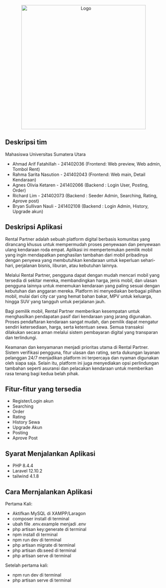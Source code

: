 <p align="center"><a href="#" target="_blank"><img src="RentalPartner\public\images\logo.png" width="400" alt="Logo"></a></p>

## Deskripsi tim

Mahasiswa Universitas Sumatera Utara
- Ahmad Arif Fatahillah - 241402036 (Frontend: Web preview, Web admin, Tombol Rent)
- Rahma Sarita Nasution - 241402043 (Frontend: Web main, Detail Kendaraan)
- Agnes Olivia Ketaren  - 241402066 (Backend : Login User, Posting, Order)
- Richard Lim           - 241402073 (Backend : Seeder Admin, Searching, Rating, Aprove post)
- Bryan Sullivan Nauli  - 241402108 (Backend : Login Admin, History, Upgrade akun)

## Deskripsi Aplikasi

Rental Partner adalah sebuah platform digital berbasis komunitas yang dirancang khusus untuk mempermudah proses penyewaan dan penyewaan ulang kendaraan roda empat. Aplikasi ini mempertemukan pemilik mobil yang ingin mendapatkan penghasilan tambahan dari mobil pribadinya dengan penyewa yang membutuhkan kendaraan untuk keperluan sehari-hari, perjalanan bisnis, liburan, atau kebutuhan lainnya.

Melalui Rental Partner, pengguna dapat dengan mudah mencari mobil yang tersedia di sekitar mereka, membandingkan harga, jenis mobil, dan ulasan pengguna lainnya untuk menemukan kendaraan yang paling sesuai dengan kebutuhan dan anggaran mereka. Platform ini menyediakan berbagai pilihan mobil, mulai dari city car yang hemat bahan bakar, MPV untuk keluarga, hingga SUV yang tangguh untuk perjalanan jauh.

Bagi pemilik mobil, Rental Partner memberikan kesempatan untuk menghasilkan pendapatan pasif dari kendaraan yang jarang digunakan. Proses pendaftaran kendaraan sangat mudah, dan pemilik dapat mengatur sendiri ketersediaan, harga, serta ketentuan sewa. Semua transaksi dilakukan secara aman melalui sistem pembayaran digital yang transparan dan terlindungi.

Keamanan dan kenyamanan menjadi prioritas utama di Rental Partner. Sistem verifikasi pengguna, fitur ulasan dan rating, serta dukungan layanan pelanggan 24/7 menjadikan platform ini terpercaya dan nyaman digunakan oleh siapa saja. Selain itu, platform ini juga menyediakan opsi perlindungan tambahan seperti asuransi dan pelacakan kendaraan untuk memberikan rasa tenang bagi kedua belah pihak.

## Fitur-fitur yang tersedia

- Register/Login akun
- Searching
- Order
- Rating
- History Sewa
- Upgrade Akun
- Posting
- Aprove Post

## Syarat Menjalankan Aplikasi
- PHP 8.4.4
- Laravel 12.10.2
- tailwind 4.1.8

## Cara Mernjalankan Aplikasi

Pertama Kali:
- Aktifkan MySQL di XAMPP/Laragon
- composer install di terminal
- ubah file .env.example menjadi .env
- php artisan key:generate di terminal
- npm install di terminal
- npm run dev di terminal
- php artisan migrate di terminal
- php artisan db:seed di terminal
- php artisan serve di terminal

Setelah pertama kali:
- npm run dev di terminal
- php artisan serve di terminal

